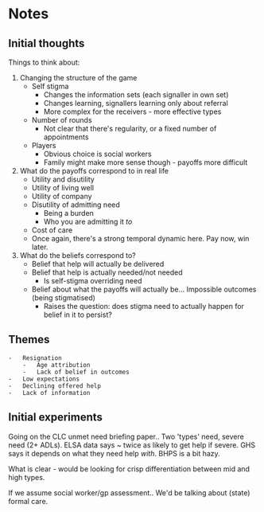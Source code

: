 # Notes

## Initial thoughts

Things to think about:

1. Changing the structure of the game
	-	Self stigma
		-	Changes the information sets (each signaller in own set)
		-	Changes learning, signallers learning only about referral
		-	More complex for the receivers - more effective types
	-	Number of rounds
		- Not clear that there's regularity, or a fixed number of appointments
	-	Players
		-	Obvious choice is social workers
		-	Family might make more sense though - payoffs more difficult
2. What do the payoffs correspond to in real life
	-	Utility and disutility
	-	Utility of living well
	-	Utility of company
	-	Disutility of admitting need
		-	Being a burden
		-	Who you are admitting it *to*
	-	Cost of care
	-	Once again, there's a strong temporal dynamic here. Pay now, win later.
3. What do the beliefs correspond to?
	-	Belief that help will actually be delivered
	-	Belief that help is actually needed/not needed
		-	Is self-stigma overriding need
	-	Belief about what the payoffs will actually be... Impossible outcomes (being stigmatised)
		-	Raises the question: does stigma need to actually happen for belief in it to persist?


## Themes

	-	Resignation
		-	Age attribution
		-	Lack of belief in outcomes
	-	Low expectations
	-	Declining offered help
	-	Lack of information


## Initial experiments

Going on the CLC unmet need briefing paper.. Two 'types' need, severe need (2+ ADLs). ELSA data says ~ twice as likely to get help if severe. GHS says it depends on what they need help *with*. BHPS is a bit hazy.

What is clear - would be looking for crisp differentiation between mid and high types.

If we assume social worker/gp assessment.. We'd be talking about (state) formal care. 


